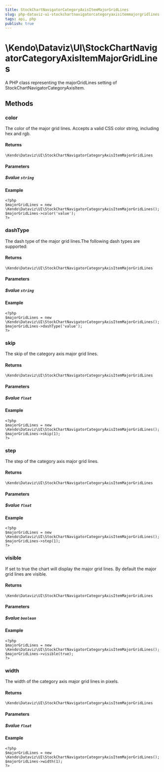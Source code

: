 ```yaml
---
title: StockChartNavigatorCategoryAxisItemMajorGridLines
slug: php-dataviz-ui-stockchartnavigatorcategoryaxisitemmajorgridlines
tags: api, php
publish: true
---
```


# \Kendo\Dataviz\UI\StockChartNavigatorCategoryAxisItemMajorGridLines

A PHP class representing the majorGridLines setting of StockChartNavigatorCategoryAxisItem.


## Methods

### color
The color of the major grid lines. Accepts a valid CSS color string, including hex and rgb.

#### Returns
`\Kendo\Dataviz\UI\StockChartNavigatorCategoryAxisItemMajorGridLines`

#### Parameters

##### $value `string`



#### Example 
    <?php
    $majorGridLines = new \Kendo\Dataviz\UI\StockChartNavigatorCategoryAxisItemMajorGridLines();
    $majorGridLines->color('value');
    ?>

### dashType
The dash type of the major grid lines.The following dash types are supported:

#### Returns
`\Kendo\Dataviz\UI\StockChartNavigatorCategoryAxisItemMajorGridLines`

#### Parameters

##### $value `string`



#### Example 
    <?php
    $majorGridLines = new \Kendo\Dataviz\UI\StockChartNavigatorCategoryAxisItemMajorGridLines();
    $majorGridLines->dashType('value');
    ?>

### skip
The skip of the category axis major grid lines.

#### Returns
`\Kendo\Dataviz\UI\StockChartNavigatorCategoryAxisItemMajorGridLines`

#### Parameters

##### $value `float`



#### Example 
    <?php
    $majorGridLines = new \Kendo\Dataviz\UI\StockChartNavigatorCategoryAxisItemMajorGridLines();
    $majorGridLines->skip(1);
    ?>

### step
The step of the category axis major grid lines.

#### Returns
`\Kendo\Dataviz\UI\StockChartNavigatorCategoryAxisItemMajorGridLines`

#### Parameters

##### $value `float`



#### Example 
    <?php
    $majorGridLines = new \Kendo\Dataviz\UI\StockChartNavigatorCategoryAxisItemMajorGridLines();
    $majorGridLines->step(1);
    ?>

### visible
If set to true the chart will display the major grid lines. By default the major grid lines are visible.

#### Returns
`\Kendo\Dataviz\UI\StockChartNavigatorCategoryAxisItemMajorGridLines`

#### Parameters

##### $value `boolean`



#### Example 
    <?php
    $majorGridLines = new \Kendo\Dataviz\UI\StockChartNavigatorCategoryAxisItemMajorGridLines();
    $majorGridLines->visible(true);
    ?>

### width
The width of the category axis major grid lines in pixels.

#### Returns
`\Kendo\Dataviz\UI\StockChartNavigatorCategoryAxisItemMajorGridLines`

#### Parameters

##### $value `float`



#### Example 
    <?php
    $majorGridLines = new \Kendo\Dataviz\UI\StockChartNavigatorCategoryAxisItemMajorGridLines();
    $majorGridLines->width(1);
    ?>

 
